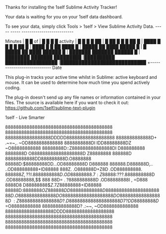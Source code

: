 
Thanks for installing the 1self Sublime Activity Tracker!	

Your data is waiting for you on your 1self data dashboard.

To see your data, simply click Tools > 1self > View Sublime Activity Data.
                               -----   -----   --------------------------




 Minutes |        █        █ 
      of |     █  █        █     █ 
activity |     █  █        █   █ ██ 
		 |     █ ██   █    █   █ ██  █
		 |     ████   █ █  █   █ ██  █
		 |     ████   █ █ ██   ████  █
		 |    █████  ██ ████  █████  █
		 |  █ █████  ██ ████  ██████ █
		 |  ███████  ███████  ██████ █
		 | ████████  ███████ █████████
		 |██████████ █████████████████
		 |████████████████████████████
		 +----------------------------
		 						  Date


This plug-in tracks your active time whilst in Sublime: active keyboard and mouse.
It can be used to determine how much time you spend actively coding.

The plug-in doesn't send up any file names or information contained in your files.
The source is available here if you want to check it out: https://github.com/1self/sublime-text-plugin

1self - Live Smarter

8888888888888888888888888888888888888888
8888888888888888888888888888888888888888
88888888888888888DDDDD888888888888888888
8888888888888D+  .~=~,. ~OD8888888888888
8888888888DI IDD88888888DZ ~O88888888888
88888888D::Z888888888888888DI D888888888
8888888D O8888888888888888888D Z88888888
888888D 88888888888DD888888888D.O8888888
88888D:$88888888DD...OD88888888D D888888
888888.D888888D,.. ..OD888888888+ID88888
888Z. .O888888D+Z8D .OD888888888.  $8888
88Z,??I.8888888888D .OD88888888.$7$:Z888
88$:???.8888888888D .OD88888888,$$$~$888
88D= . ?8888888888D .OD88888888I , =D888
8888D8 D88888888$$Z .7Z$88888888+ID88888
88888D:$8888888O        Z888888D D888888
888888D 8888888888888888888888D.O8888888
8888888D O8888888888888888888D O88888888
88888888D~:Z888888888888888D?.D888888888
8888888888D7 ?DD88888888D$ =O88888888888
8888888888888D?  .:~~,  ~OD8888888888888
888888888888888888DDDD888888888888888888
8888888888888888888888888888888888888888
8888888888888888888888888888888888888888
8888888888888888888888888888888888888888
